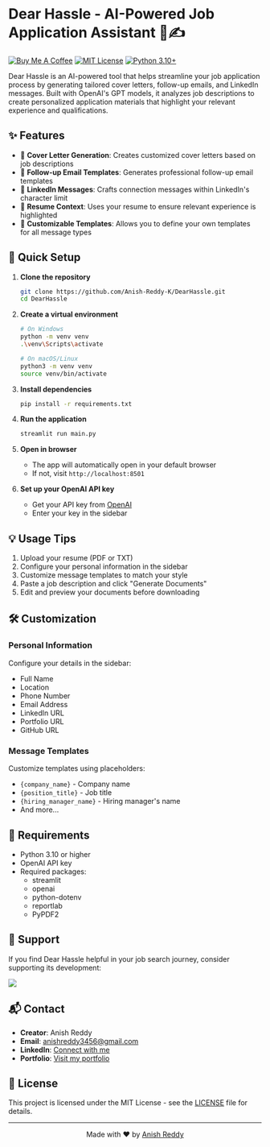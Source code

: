 # Dear Hassle - AI-Powered Job Application Assistant 🤖✍️

[![Buy Me A Coffee](https://img.shields.io/badge/Buy%20Me%20A%20Coffee-Support-orange?style=for-the-badge&logo=buy-me-a-coffee)](https://www.buymeacoffee.com/anishreddyk)
[![MIT License](https://img.shields.io/badge/License-MIT-green.svg?style=for-the-badge)](https://choosealicense.com/licenses/mit/)
[![Python 3.10+](https://img.shields.io/badge/python-3.10+-blue.svg?style=for-the-badge&logo=python&logoColor=white)](https://www.python.org/downloads/)

Dear Hassle is an AI-powered tool that helps streamline your job application process by generating tailored cover letters, follow-up emails, and LinkedIn messages. Built with OpenAI's GPT models, it analyzes job descriptions to create personalized application materials that highlight your relevant experience and qualifications.

## ✨ Features

- 📝 **Cover Letter Generation**: Creates customized cover letters based on job descriptions
- 📧 **Follow-up Email Templates**: Generates professional follow-up email templates
- 🔗 **LinkedIn Messages**: Crafts connection messages within LinkedIn's character limit
- 📄 **Resume Context**: Uses your resume to ensure relevant experience is highlighted
- 🎨 **Customizable Templates**: Allows you to define your own templates for all message types

## 🚀 Quick Setup

1. **Clone the repository**
   ```bash
   git clone https://github.com/Anish-Reddy-K/DearHassle.git
   cd DearHassle
   ```

2. **Create a virtual environment**
   ```bash
   # On Windows
   python -m venv venv
   .\venv\Scripts\activate

   # On macOS/Linux
   python3 -m venv venv
   source venv/bin/activate
   ```

3. **Install dependencies**
   ```bash
   pip install -r requirements.txt
   ```

4. **Run the application**
   ```bash
   streamlit run main.py
   ```
5. **Open in browser**
   - The app will automatically open in your default browser
   - If not, visit `http://localhost:8501`
   
6. **Set up your OpenAI API key**
   - Get your API key from [OpenAI](https://platform.openai.com/account/api-keys)
   - Enter your key in the sidebar

## 💡 Usage Tips

1. Upload your resume (PDF or TXT)
2. Configure your personal information in the sidebar
3. Customize message templates to match your style
4. Paste a job description and click "Generate Documents"
5. Edit and preview your documents before downloading

## 🛠️ Customization

### Personal Information
Configure your details in the sidebar:
- Full Name
- Location
- Phone Number
- Email Address
- LinkedIn URL
- Portfolio URL
- GitHub URL

### Message Templates
Customize templates using placeholders:
- `{company_name}` - Company name
- `{position_title}` - Job title
- `{hiring_manager_name}` - Hiring manager's name
- And more...

## 📝 Requirements

- Python 3.10 or higher
- OpenAI API key
- Required packages:
  - streamlit
  - openai
  - python-dotenv
  - reportlab
  - PyPDF2

## 🤝 Support

If you find Dear Hassle helpful in your job search journey, consider supporting its development:

<a href="https://www.buymeacoffee.com/anishreddyk"><img src="https://img.buymeacoffee.com/button-api/?text=Buy me a coffee&emoji=&slug=anishreddyk&button_colour=FFDD00&font_colour=000000&font_family=Cookie&outline_colour=000000&coffee_colour=ffffff" /></a>

## 📬 Contact

- **Creator**: Anish Reddy
- **Email**: anishreddy3456@gmail.com
- **LinkedIn**: [Connect with me](https://linkedin.com/in/anishreddyk)
- **Portfolio**: [Visit my portfolio](https://anishreddyk.com)

## 📄 License

This project is licensed under the MIT License - see the [LICENSE](LICENSE) file for details.

---

<p align="center">Made with ❤️ by <a href="https://anishreddyk.com">Anish Reddy</a></p>
